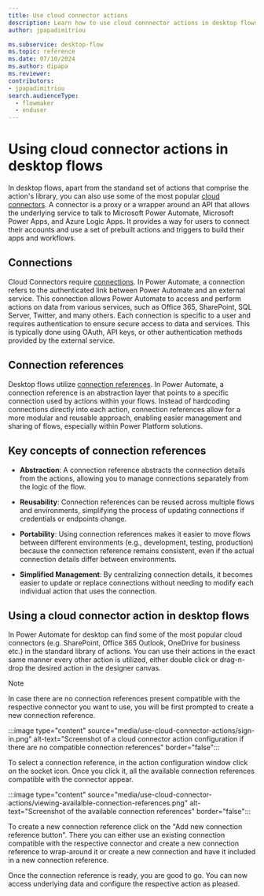 ```yaml
---
title: Use cloud connector actions
description: Learn how to use cloud connnector actions in desktop flows.
author: jpapadimitriou

ms.subservice: desktop-flow
ms.topic: reference
ms.date: 07/10/2024
ms.author: dipapa
ms.reviewer: 
contributors:
- jpapadimitriou
search.audienceType: 
  - flowmaker
  - enduser
---
```


# Using cloud connector actions in desktop flows

In desktop flows, apart from the standand set of actions that comprise the action's library, you can also use some of the most popular [cloud connectors](../actions-reference/cloudconnectors.md). A connector is a proxy or a wrapper around an API that allows the underlying service to talk to Microsoft Power Automate, Microsoft Power Apps, and Azure Logic Apps. It provides a way for users to connect their accounts and use a set of prebuilt actions and triggers to build their apps and workflows. 

## Connections
Cloud Connectors require [connections](https://learn.microsoft.com/power-automate/add-manage-connections). In Power Automate, a connection refers to the authenticated link between Power Automate and an external service. This connection allows Power Automate to access and perform actions on data from various services, such as Office 365, SharePoint, SQL Server, Twitter, and many others. Each connection is specific to a user and requires authentication to ensure secure access to data and services. This is typically done using OAuth, API keys, or other authentication methods provided by the external service.

## Connection references
Desktop flows utilize [connection references](https://learn.microsoft.com/power-apps/maker/data-platform/create-connection-reference). In Power Automate, a connection reference is an abstraction layer that points to a specific connection used by actions within your flows. Instead of hardcoding connections directly into each action, connection references allow for a more modular and reusable approach, enabling easier management and sharing of flows, especially within Power Platform solutions.

## Key concepts of connection references

- **Abstraction**: A connection reference abstracts the connection details from the actions, allowing you to manage connections separately from the logic of the flow.

- **Reusability**: Connection references can be reused across multiple flows and environments, simplifying the process of updating connections if credentials or endpoints change.

- **Portability**: Using connection references makes it easier to move flows between different environments (e.g., development, testing, production) because the connection reference remains consistent, even if the actual connection details differ between environments.

- **Simplified Management**: By centralizing connection details, it becomes easier to update or replace connections without needing to modify each individual action that uses the connection.

## Using a cloud connector action in desktop flows

In Power Automate for desktop can find some of the most popular cloud connectors (e.g. SharePoint, Office 365 Outlook, OneDrive for business etc.) in the standard library of actions. You can use their actions in the exact same manner every other action is utilized, either double click or drag-n-drop the desired action in the designer canvas.

> [!NOTE]
> In case there are no connection references present compatible with the respective connector you want to use, you will be first prompted to create a new connection reference.

:::image type="content" source="media/use-cloud-connector-actions/sign-in.png" alt-text="Screenshot of a cloud connector action configuration if there are no compatible connection references" border="false":::

To select a connection reference, in the action configuration window click on the socket icon. Once you click it, all the available connection references compatible with the connector appear.

:::image type="content" source="media/use-cloud-connector-actions/viewing-availalble-connection-references.png" alt-text="Screenshot of the available connection references" border="false":::

To create a new connection reference click on the "Add new connection reference button". There you can either use an existing connection compatible with the respective connector and create a new connection reference to wrap-around it or create a new connection and have it included in a new connection reference.

Once the connection reference is ready, you are good to go. You can now access underlying data and configure the respective action as pleased.